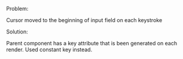 Problem:

Cursor moved to the beginning of input field on each keystroke

Solution:

Parent component has a key attribute that is been generated on each render.
Used constant key instead.
